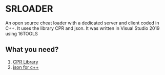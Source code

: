 # SRLOADER
An open source cheat loader with a dedicated server and client coded in C++. It uses the library CPR and json.
It was written in Visual Studio 2019 using 16TOOLS

## What you need?
1. [CPR Library](https://github.com/whoshuu/cpr)
2. [json for c++](https://github.com/nlohmann/json)
